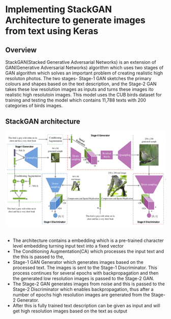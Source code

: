 # Implementing StackGAN Architecture to generate images from text using Keras
## Overview
StackGAN(Stacked Generative Adversarial Networks) is an extension of GAN(Generative Adversarial Networks) algorithm which uses two stages of GAN algorithm which solves an important problem of creating realistic high resoluton photos. The two stages- Stage-1 GAN sketches the primary colours and shapes based on the text description, and the Stage-2 GAN takes these low resolution images as inputs and turns these images ito realistic high resolutoin images. This model uses the CUB birds dataset for training and testing the model which contains 11,788 texts with 200 categories of birds images. 
## StackGAN architecture
<div>
   <img src="https://github.com/Soumadeep03/Text_to_Image_Stack_GAN/blob/main/architecture_stackGAN.PNG" title="StackGAN" alt="StackGAN" height="300" width="550">
</div>
<br>

* The architecture contains a embedding which is a pre-trained character level embedding turning input text into a fixed vector
* The Conditioning Augmentation(CA) which processes the input text and the this is passed to the, 
* Stage-1 GAN Generator which generates images based on the processed text. The images is sent to the Stage-1 Discriminator. This process continues for several epochs with backpropagation and then the generated low resolution images is passed to the Stage-2 GAN. 
* The Stage-2 GAN generates images from noise and this is passed to the Stage-2 Discriminator which enables
backpropagation, thus after a number of epochs high resolution images are generated from the Stage-2 Generator. 
* After this is fully trained text description can be given as input and will get high resolution images based on the text as output
## 
